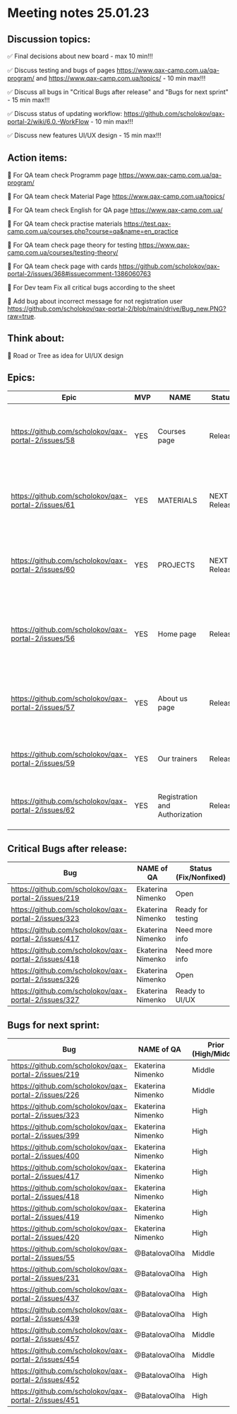 # Meeting notes 25.01.23

## Discussion topics:  

:white_check_mark: Final decisions about new board - max 10 min!!! 

:white_check_mark: Discuss testing and bugs of pages  https://www.qax-camp.com.ua/qa-program/ and https://www.qax-camp.com.ua/topics/  - 10 min max!!! 

:white_check_mark: Discuss all bugs in "Critical Bugs after release" and "Bugs for next sprint" - 15 min max!!! 

:white_check_mark: Discuss status of updating workflow: https://github.com/scholokov/qax-portal-2/wiki/6.0.-WorkFlow - 10 min max!!! 

:white_check_mark: Discuss new features UI/UX design - 15 min max!!!  

## Action items:  

:black_square_button: For QA team check Programm page https://www.qax-camp.com.ua/qa-program/

:black_square_button: For QA team check Material Page   https://www.qax-camp.com.ua/topics/
 
:black_square_button: For QA team check English for QA page https://www.qax-camp.com.ua/ 

:black_square_button: For QA team check  practise materials https://test.qax-camp.com.ua/courses.php?course=qa&name=en_practice  

:black_square_button: For QA team check page theory for testing https://www.qax-camp.com.ua/courses/testing-theory/  

:black_square_button: For QA team check page with cards https://github.com/scholokov/qax-portal-2/issues/368#issuecomment-1386060763 

:black_square_button: For Dev team Fix all critical bugs according to the sheet  

:black_square_button: Add bug about incorrect message for not registration user https://github.com/scholokov/qax-portal-2/blob/main/drive/Bug_new.PNG?raw=true. 

## Think about:  


:black_square_button: Road or Tree as idea for UI/UX design 


## Epics:  

| Epic                |    MVP  | NAME |Status | Prior |
|---------------------|---------|------|-------|-------|      
|https://github.com/scholokov/qax-portal-2/issues/58|YES| Courses page |Release |have to change, but we haven't design and all content |
|https://github.com/scholokov/qax-portal-2/issues/61| YES| MATERIALS| NEXT Release | have to change, but we haven't design and all content | 
|https://github.com/scholokov/qax-portal-2/issues/60| YES| PROJECTS| NEXT Release | have to change, but we haven't design and all content | 
|https://github.com/scholokov/qax-portal-2/issues/56 |YES| Home page| Release | some changes in the near future - add some blocks in design |
|https://github.com/scholokov/qax-portal-2/issues/57|YES| About us page| Release  | some changes in the near future - implement design |
|https://github.com/scholokov/qax-portal-2/issues/59|YES| Our trainers|Release |no changes in the near future |
|https://github.com/scholokov/qax-portal-2/issues/62|YES| Registration and Authorization|Release| no changes in the near future  | 


## Critical Bugs after release:  

| Bug                |   NAME of QA   | Status (Fix/Nonfixed) |
|---------------------|---------|------| 
|https://github.com/scholokov/qax-portal-2/issues/219|Ekaterina Nimenko | Open |
|https://github.com/scholokov/qax-portal-2/issues/323|Ekaterina Nimenko | Ready for testing |
|https://github.com/scholokov/qax-portal-2/issues/417|Ekaterina Nimenko | Need more info|
|https://github.com/scholokov/qax-portal-2/issues/418|Ekaterina Nimenko | Need more info| 
|https://github.com/scholokov/qax-portal-2/issues/326|Ekaterina Nimenko | Open |
|https://github.com/scholokov/qax-portal-2/issues/327|Ekaterina Nimenko |Ready to UI/UX|  


## Bugs for next sprint: 
| Bug                |   NAME of QA   | Prior (High/Middle)|Status  |
|--------------------|----------------|----------| -------------|
| https://github.com/scholokov/qax-portal-2/issues/219|Ekaterina Nimenko| Middle  | Ready for content | 
| https://github.com/scholokov/qax-portal-2/issues/226|Ekaterina Nimenko| Middle  | Ready for testing|
| https://github.com/scholokov/qax-portal-2/issues/323|Ekaterina Nimenko| High    |Ready for testing |
| https://github.com/scholokov/qax-portal-2/issues/399|Ekaterina Nimenko| High    | Ready for content |
| https://github.com/scholokov/qax-portal-2/issues/400|Ekaterina Nimenko| High    | Need more info|
| https://github.com/scholokov/qax-portal-2/issues/417|Ekaterina Nimenko| High    |Testing in progress |
| https://github.com/scholokov/qax-portal-2/issues/418|Ekaterina Nimenko| High    | Testing in progress|
| https://github.com/scholokov/qax-portal-2/issues/419|Ekaterina Nimenko| High    | Backlog |
| https://github.com/scholokov/qax-portal-2/issues/420|Ekaterina Nimenko| High    | Backlog |
| https://github.com/scholokov/qax-portal-2/issues/55 |@BatalovaOlha| Middle  | Ready for documentation |
| https://github.com/scholokov/qax-portal-2/issues/231|@BatalovaOlha| High    | Need more info |
| https://github.com/scholokov/qax-portal-2/issues/437|@BatalovaOlha| High    | Ready for content |
| https://github.com/scholokov/qax-portal-2/issues/439|@BatalovaOlha| High    |Ready for content | 
| https://github.com/scholokov/qax-portal-2/issues/457|@BatalovaOlha| Middle  | Ready for documentation |
| https://github.com/scholokov/qax-portal-2/issues/454|@BatalovaOlha| Middle  | Ready for Dev|
| https://github.com/scholokov/qax-portal-2/issues/452|@BatalovaOlha| High  | Ready for UI/UX|
| https://github.com/scholokov/qax-portal-2/issues/451|@BatalovaOlha| High  | Ready for UI/UX|





